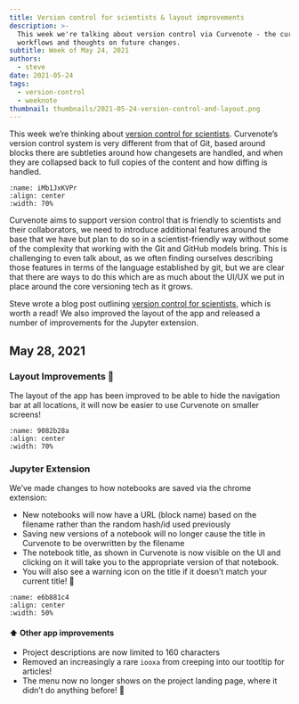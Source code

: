 ```yaml
---
title: Version control for scientists & layout improvements
description: >-
  This week we're talking about version control via Curvenote - the current
  workflows and thoughts on future changes.
subtitle: Week of May 24, 2021
authors:
  - steve
date: 2021-05-24
tags:
  - version-control
  - weeknote
thumbnail: thumbnails/2021-05-24-version-control-and-layout.png
---
```


This week we’re thinking about [version control for scientists](https://curvenote.com/blog/version-control-for-scientists). Curvenote’s version control system is very different from that of Git, based around blocks there are subtleties around how changesets are handled, and when they are collapsed back to full copies of the content and how diffing is handled.

```{figure} images/GTGiJ4YqK38DEbx5hX9m-FxY2lj9Y6dfIrAtRvjxR-v1.png
:name: iMb1JxKVPr
:align: center
:width: 70%
```

Curvenote aims to support version control that is friendly to scientists and their collaborators, we need to introduce additional features around the base that we have but plan to do so in a scientist-friendly way without some of the complexity that working with the Git and GitHub models bring. This is challenging to even talk about, as we often finding ourselves describing those features in terms of the language established by git, but we are clear that there are ways to do this which are as much about the UI/UX we put in place around the core versioning tech as it grows.

Steve wrote a blog post outlining [version control for scientists](https://curvenote.com/blog/version-control-for-scientists), which is worth a read! We also improved the layout of the app and released a number of improvements for the Jupyter extension.

## May 28, 2021

### Layout Improvements 🚀

The layout of the app has been improved to be able to hide the navigation bar at all locations, it will now be easier to use Curvenote on smaller screens!

```{figure} images/9Kv3iYv0uCgaG0zl4WDZ-qTZPCOJMOP2vT6Fp1Wbp-v1.mp4
:name: 9082b28a
:align: center
:width: 70%
```

### Jupyter Extension

We’ve made changes to how notebooks are saved via the chrome extension:

- New notebooks will now have a URL (block name) based on the filename rather than the random hash/id used previously
- Saving new versions of a notebook will no longer cause the title in Curvenote to be overwritten by the filename
- The notebook title, as shown in Curvenote is now visible on the UI and clicking on it will take you to the appropriate version of that notebook.
- You will also see a warning icon on the title if it doesn’t match your current title! 🧙

```{figure} images/9Kv3iYv0uCgaG0zl4WDZ-9VQadhNN9sLKvPyXqGaZ-v1.png
:name: e6b881c4
:align: center
:width: 50%
```

#### ⬆️ Other app improvements

- Project descriptions are now limited to 160 characters
- Removed an increasingly a rare `iooxa` from creeping into our tootltip for articles!
- The menu now no longer shows on the project landing page, where it didn’t do anything before! 🤷
